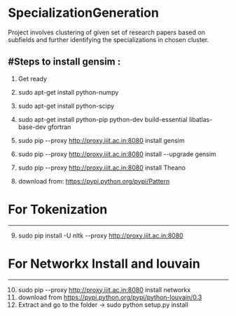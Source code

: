 # SpecializationGeneration
Project involves clustering of given set of research papers based on subfields and further identifying the specializations in chosen cluster.


#Steps to install gensim :
----------------------------------------
1. Get ready
2. sudo apt-get install python-numpy
3. sudo apt-get install python-scipy
4. sudo apt-get install python-pip python-dev build-essential libatlas-base-dev gfortran
5. sudo pip --proxy http://proxy.iiit.ac.in:8080 install gensim
6. sudo pip --proxy http://proxy.iiit.ac.in:8080 install --upgrade gensim

7. sudo pip --proxy http://proxy.iiit.ac.in:8080 install Theano

8. download from: https://pypi.python.org/pypi/Pattern

# For Tokenization
----------------
9. sudo pip install -U nltk --proxy http://proxy.iiit.ac.in:8080 

# For Networkx Install and louvain
--------------------------------

10. sudo pip --proxy http://proxy.iiit.ac.in:8080 install networkx
11. download from https://pypi.python.org/pypi/python-louvain/0.3
12. Extract and go to the folder -> sudo  python setup.py install
